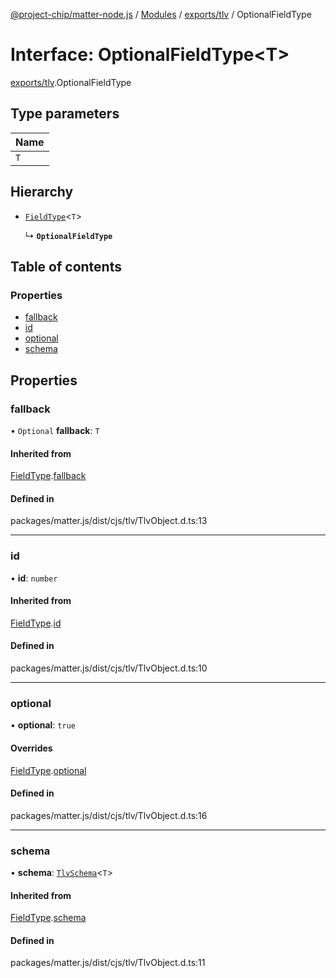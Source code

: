 [@project-chip/matter-node.js](../README.md) / [Modules](../modules.md) / [exports/tlv](../modules/exports_tlv.md) / OptionalFieldType

# Interface: OptionalFieldType<T\>

[exports/tlv](../modules/exports_tlv.md).OptionalFieldType

## Type parameters

| Name |
| :------ |
| `T` |

## Hierarchy

- [`FieldType`](exports_tlv.FieldType.md)<`T`\>

  ↳ **`OptionalFieldType`**

## Table of contents

### Properties

- [fallback](exports_tlv.OptionalFieldType.md#fallback)
- [id](exports_tlv.OptionalFieldType.md#id)
- [optional](exports_tlv.OptionalFieldType.md#optional)
- [schema](exports_tlv.OptionalFieldType.md#schema)

## Properties

### fallback

• `Optional` **fallback**: `T`

#### Inherited from

[FieldType](exports_tlv.FieldType.md).[fallback](exports_tlv.FieldType.md#fallback)

#### Defined in

packages/matter.js/dist/cjs/tlv/TlvObject.d.ts:13

___

### id

• **id**: `number`

#### Inherited from

[FieldType](exports_tlv.FieldType.md).[id](exports_tlv.FieldType.md#id)

#### Defined in

packages/matter.js/dist/cjs/tlv/TlvObject.d.ts:10

___

### optional

• **optional**: ``true``

#### Overrides

[FieldType](exports_tlv.FieldType.md).[optional](exports_tlv.FieldType.md#optional)

#### Defined in

packages/matter.js/dist/cjs/tlv/TlvObject.d.ts:16

___

### schema

• **schema**: [`TlvSchema`](../classes/exports_tlv.TlvSchema.md)<`T`\>

#### Inherited from

[FieldType](exports_tlv.FieldType.md).[schema](exports_tlv.FieldType.md#schema)

#### Defined in

packages/matter.js/dist/cjs/tlv/TlvObject.d.ts:11
